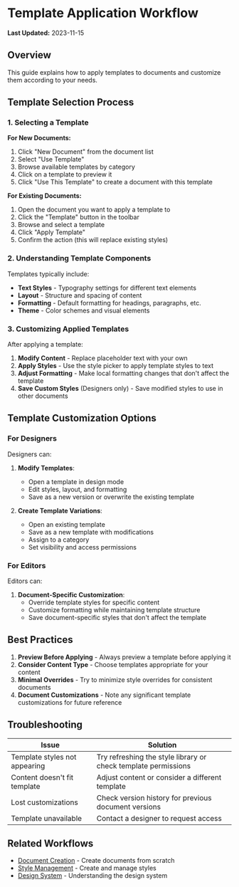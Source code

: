
# Template Application Workflow

**Last Updated:** 2023-11-15

## Overview

This guide explains how to apply templates to documents and customize them according to your needs.

## Template Selection Process

### 1. Selecting a Template

**For New Documents:**
1. Click "New Document" from the document list
2. Select "Use Template"
3. Browse available templates by category
4. Click on a template to preview it
5. Click "Use This Template" to create a document with this template

**For Existing Documents:**
1. Open the document you want to apply a template to
2. Click the "Template" button in the toolbar
3. Browse and select a template
4. Click "Apply Template"
5. Confirm the action (this will replace existing styles)

### 2. Understanding Template Components

Templates typically include:

- **Text Styles** - Typography settings for different text elements
- **Layout** - Structure and spacing of content
- **Formatting** - Default formatting for headings, paragraphs, etc.
- **Theme** - Color schemes and visual elements

### 3. Customizing Applied Templates

After applying a template:

1. **Modify Content** - Replace placeholder text with your own
2. **Apply Styles** - Use the style picker to apply template styles to text
3. **Adjust Formatting** - Make local formatting changes that don't affect the template
4. **Save Custom Styles** (Designers only) - Save modified styles to use in other documents

## Template Customization Options

### For Designers

Designers can:

1. **Modify Templates**:
   - Open a template in design mode
   - Edit styles, layout, and formatting
   - Save as a new version or overwrite the existing template

2. **Create Template Variations**:
   - Open an existing template
   - Save as a new template with modifications
   - Assign to a category
   - Set visibility and access permissions

### For Editors

Editors can:

1. **Document-Specific Customization**:
   - Override template styles for specific content
   - Customize formatting while maintaining template structure
   - Save document-specific styles that don't affect the template

## Best Practices

1. **Preview Before Applying** - Always preview a template before applying it
2. **Consider Content Type** - Choose templates appropriate for your content
3. **Minimal Overrides** - Try to minimize style overrides for consistent documents
4. **Document Customizations** - Note any significant template customizations for future reference

## Troubleshooting

| Issue | Solution |
|-------|----------|
| Template styles not appearing | Try refreshing the style library or check template permissions |
| Content doesn't fit template | Adjust content or consider a different template |
| Lost customizations | Check version history for previous document versions |
| Template unavailable | Contact a designer to request access |

## Related Workflows

- [Document Creation](./DOCUMENT_CREATION.md) - Create documents from scratch
- [Style Management](./STYLE_MANAGEMENT.md) - Create and manage styles
- [Design System](../design-system/README.md) - Understanding the design system
